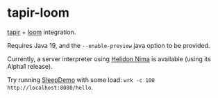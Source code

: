 # tapir-loom

[tapir](https://tapir.softwaremill.com/en/latest/) + [loom](https://openjdk.org/projects/loom/) integration.

Requires Java 19, and the `--enable-preview` java option to be provided.

Currently, a server interpreter using [Helidon Nima](https://medium.com/helidon/helidon-n%C3%ADma-helidon-on-virtual-threads-130bb2ea2088) is available (using its Alpha1 release).

Try running [SleepDemo](https://github.com/softwaremill/tapir-loom/blob/master/nima/src/test/scala/sttp/tapir/server/nima/SleepDemo.scala) with some load: `wrk -c 100 http://localhost:8080/hello`.